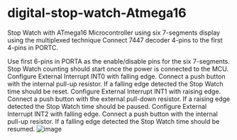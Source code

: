 # digital-stop-watch-Atmega16
Stop Watch with ATmega16 Microcontroller using six 7-segments display using the multiplexed technique Connect 7447 decoder 4-pins to the first 4-pins in PORTC.

Use first 6-pins in PORTA as the enable/disable pins for the six 7-segments. Stop Watch counting should start once the power is connected to the MCU. Configure External Interrupt INT0 with falling edge. Connect a push button with the internal pull-up resistor. If a falling edge detected the Stop Watch time should be reset. Configure External Interrupt INT1 with raising edge. Connect a push button with the external pull-down resistor. If a raising edge detected the Stop Watch time should be paused. Configure External Interrupt INT2 with falling edge. Connect a push button with the internal pull-up resistor. If a falling edge detected the Stop Watch time should be resumed.
![image](https://user-images.githubusercontent.com/70959607/136106904-a669f68d-22ca-4ed5-9dc6-37723f2dd43e.png)

